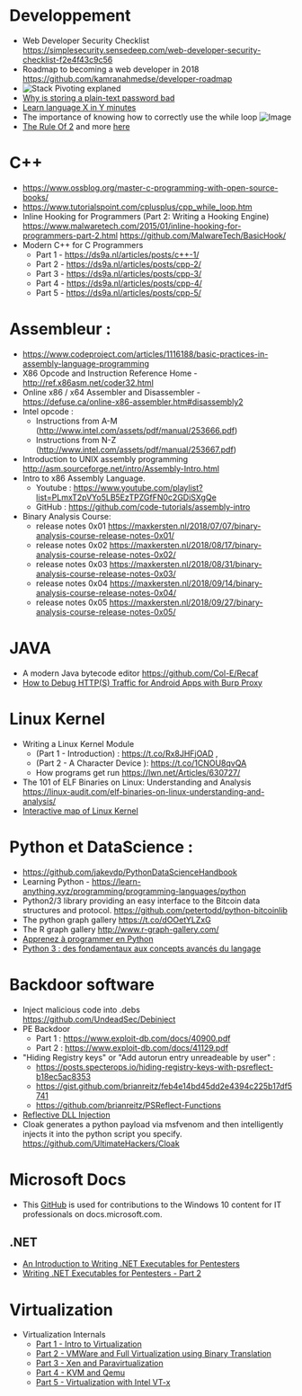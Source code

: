 Developpement
==========

* Web Developer Security Checklist https://simplesecurity.sensedeep.com/web-developer-security-checklist-f2e4f43c9c56
* Roadmap to becoming a web developer in 2018 https://github.com/kamranahmedse/developer-roadmap
* ![Stack Pivoting explaned](https://pbs.twimg.com/media/DYazigQUMAAuttg.jpg)
* [Why is storing a plain-text password bad](http://plaintextoffenders.com/faq/devs)
* [Learn language X in Y minutes](https://learnxinyminutes.com/)
* The importance of knowing how to correctly use the while loop ![Image](https://pbs.twimg.com/media/D_Sq6qXXkAAJ8Hi.jpg)
* [The Rule Of 2](https://chromium.googlesource.com/chromium/src/+/master/docs/security/rule-of-2.md) and more [here](https://chromium.googlesource.com/chromium/src/+/master/docs/security/)

# C++
* https://www.ossblog.org/master-c-programming-with-open-source-books/
* https://www.tutorialspoint.com/cplusplus/cpp_while_loop.htm
* Inline Hooking for Programmers (Part 2: Writing a Hooking Engine) https://www.malwaretech.com/2015/01/inline-hooking-for-programmers-part-2.html https://github.com/MalwareTech/BasicHook/
* Modern C++ for C Programmers
	* Part 1 - https://ds9a.nl/articles/posts/c++-1/
	* Part 2 - https://ds9a.nl/articles/posts/cpp-2/
	* Part 3 - https://ds9a.nl/articles/posts/cpp-3/
	* Part 4 - https://ds9a.nl/articles/posts/cpp-4/
	* Part 5 - https://ds9a.nl/articles/posts/cpp-5/

# Assembleur :
* https://www.codeproject.com/articles/1116188/basic-practices-in-assembly-language-programming
* X86 Opcode and Instruction Reference Home - http://ref.x86asm.net/coder32.html
* Online x86 / x64 Assembler and Disassembler - https://defuse.ca/online-x86-assembler.htm#disassembly2
* Intel opcode :
  * Instructions from A-M (http://www.intel.com/assets/pdf/manual/253666.pdf)
  * Instructions from N-Z (http://www.intel.com/assets/pdf/manual/253667.pdf)
* Introduction to UNIX assembly programming http://asm.sourceforge.net/intro/Assembly-Intro.html
* Intro to x86 Assembly Language.
	* Youtube : https://www.youtube.com/playlist?list=PLmxT2pVYo5LB5EzTPZGfFN0c2GDiSXgQe
	* GitHub : https://github.com/code-tutorials/assembly-intro
* Binary Analysis Course:
	* release notes 0x01 https://maxkersten.nl/2018/07/07/binary-analysis-course-release-notes-0x01/
	* release notes 0x02 https://maxkersten.nl/2018/08/17/binary-analysis-course-release-notes-0x02/
	* release notes 0x03 https://maxkersten.nl/2018/08/31/binary-analysis-course-release-notes-0x03/
	* release notes 0x04 https://maxkersten.nl/2018/09/14/binary-analysis-course-release-notes-0x04/
	* release notes 0x05 https://maxkersten.nl/2018/09/27/binary-analysis-course-release-notes-0x05/


# JAVA
* A modern Java bytecode editor https://github.com/Col-E/Recaf
* [How to Debug HTTP(S) Traffic for Android Apps with Burp Proxy](https://android.jlelse.eu/how-to-debug-http-s-traffic-for-android-apps-with-burp-proxy-73f906821283)

# Linux Kernel
* Writing a Linux Kernel Module
   * (Part 1 - Introduction) : https://t.co/Rx8JHFjOAD ,
   * (Part 2 - A Character Device ): https://t.co/1CNOU8qvQA
  * How programs get run https://lwn.net/Articles/630727/
* The 101 of ELF Binaries on Linux: Understanding and Analysis https://linux-audit.com/elf-binaries-on-linux-understanding-and-analysis/
* [Interactive map of Linux Kernel](http://www.makelinux.net/kernel_map/)

# Python et DataScience :
* https://github.com/jakevdp/PythonDataScienceHandbook
* Learning Python - https://learn-anything.xyz/programming/programming-languages/python
* Python2/3 library providing an easy interface to the Bitcoin data structures and protocol. https://github.com/petertodd/python-bitcoinlib
* The python graph gallery https://t.co/dOOetYLZxG
* The R graph gallery http://www.r-graph-gallery.com/
* [Apprenez à programmer en Python](https://openclassrooms.com/fr/courses/235344-apprenez-a-programmer-en-python)
* [Python 3 : des fondamentaux aux concepts avancés du langage ](https://www.fun-mooc.fr/courses/course-v1:UCA+107001+session02/about)

# Backdoor software
* Inject malicious code into .debs https://github.com/UndeadSec/Debinject
* PE Backdoor
  * Part 1 : https://www.exploit-db.com/docs/40900.pdf
  * Part 2 : https://www.exploit-db.com/docs/41129.pdf
* "Hiding Registry keys" or "Add autorun entry unreadeable by user" :
	* https://posts.specterops.io/hiding-registry-keys-with-psreflect-b18ec5ac8353
	* https://gist.github.com/brianreitz/feb4e14bd45dd2e4394c225b17df5741
	* https://github.com/brianreitz/PSReflect-Functions
* [Reflective DLL Injection](https://0x00sec.org/t/reflective-dll-injection/3080)
* Cloak generates a python payload via msfvenom and then intelligently injects it into the python script you specify. https://github.com/UltimateHackers/Cloak

# Microsoft Docs
* This [GitHub](https://github.com/MicrosoftDocs/windows-itpro-docs) is used for contributions to the Windows 10 content for IT professionals on docs.microsoft.com.
## .NET
* [An Introduction to Writing .NET Executables for Pentesters](https://www.peew.pw/blog/2017/11/24/an-introduction-to-writing-net-executables-for-pentesters)
* [Writing .NET Executables for Pentesters - Part 2](https://www.peew.pw/blog/2017/12/4/writing-net-executables-for-penteters-part-2)

# Virtualization
* Virtualization Internals
  * [Part 1 - Intro to Virtualization ](https://saferwall.com/blog/virtualization-internals-part-1-intro-to-virtualization)
  * [Part 2 - VMWare and Full Virtualization using Binary Translation]()
  * [Part 3 - Xen and Paravirtualization]()
  * [Part 4 - KVM and Qemu]()
  * [Part 5 - Virtualization with Intel VT-x]()
